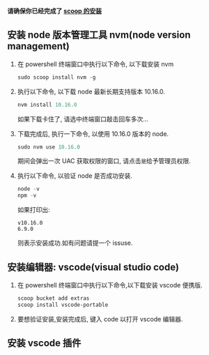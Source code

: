 **请确保你已经完成了 [scoop 的安装](https://github.com/FloatingShuYin/development-environment-manual)**

## 安装 node 版本管理工具 nvm(node version management)

1. 在 powershell 终端窗口中执行以下命令, 以下载安装 nvm

    ```powershell
    sudo scoop install nvm -g
    ```
2. 执行以下命令, 以下载 node 最新长期支持版本 10.16.0.

    ```powershell
    nvm install 10.16.0
    ```
    如果下载卡住了, 请选中终端窗口敲击回车多次...
3. 下载完成后, 执行一下命令, 以使用 10.16.0 版本的 node.

    ```powershell
    sudo nvm use 10.16.0
    ```
    期间会弹出一次 UAC 获取权限的窗口, 请点击`是`给予管理员权限.

4. 执行以下命令, 以验证 node 是否成功安装.

    ```powershell
    node -v
    npm -v
    ```

    如果打印出:

    ```
    v10.16.0
    6.9.0
    ```

    则表示安装成功.如有问题请提一个 issuse.

## 安装编辑器: vscode(visual studio code)



1. 在 powershell 终端窗口中执行以下命令,以下载安装 vscode 便携版.

    ```powershell
    scoop bucket add extras
    scoop install vscode-portable
    ```

2. 要想验证安装,安装完成后, 键入 code 以打开 vscode 编辑器.

## 安装 vscode 插件





